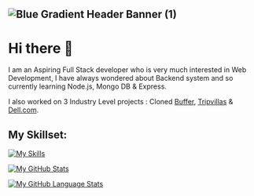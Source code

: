 ## ![Blue Gradient Header Banner (1)](https://user-images.githubusercontent.com/112754832/215061523-7e21b628-bc42-418e-98cf-e58bb3912026.png)

# Hi there 👋

I am an Aspiring Full Stack developer who is very much interested in Web Development, I have always wondered about Backend system and so currently learning Node.js, Mongo DB & Express. 

I also worked on 3 Industry Level projects : 
Cloned [Buffer](https://symphonious-beijinho-ddb7b9.netlify.app/), [Tripvillas](https://lustrous-quokka-d5e991.netlify.app/) & [Dell.com](https://snazzy-gelato-c02112.netlify.app/). 


## My Skillset:

   [![My Skills](https://skillicons.dev/icons?i=js,html,css,express,mongodb,nodejs)](https://skillicons.dev)
   

<!--   Reach me on :
    [![Linkedin](https://i.stack.imgur.com/gVE0j.png) LinkedIn](https://www.linkedin.com/in/dhaanu/)
     &nbsp; -->

<!-- ## My GitHub Stats: -->

[![My GitHub Stats](https://github-readme-stats.vercel.app/api/?username=dhaanui&count_private=true&theme=tokyonight&showicons=true)]()



[![My GitHub Language Stats](https://github-readme-stats.vercel.app/api/top-langs/?username=dhaanui&langs_count=5&theme=tokyonight)]()




<!--
**DhaanuI/DhaanuI** is a ✨ _special_ ✨ repository because its `README.md` (this file) appears on your GitHub profile.

Here are some ideas to get you started:


- 🌱 I’m currently learning Node 
- 👯 I’m looking to collaborate on ...
- 🤔 I’m looking for help with ...
- 💬 Ask me about ...
- 📫 How to reach me: ...
- 😄 Pronouns: ...
- ⚡ Fun fact: ...
-->
